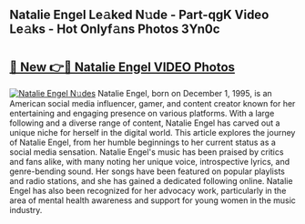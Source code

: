 ## Natalie Engel Le𝚊ked N𝚞de - Part-qgK Video Le𝚊ks - Hot Onlyf𝚊ns Photos 3Yn0c

# <h2><a href="http://ac26730.deff.icu/?id=Natalie+Engel">🔗 New 👉🔴 Natalie Engel VIDEO Photos</a></h2>

[![Natalie Engel N𝚞des](https://i.imgur.com/rIISA9y.gif)](http://ac26730.deff.icu/?id=Natalie+Engel)
Natalie Engel, born on December 1, 1995, is an American social media influencer, gamer, and content creator known for her entertaining and engaging presence on various platforms. With a large following and a diverse range of content, Natalie Engel has carved out a unique niche for herself in the digital world. This article explores the journey of Natalie Engel, from her humble beginnings to her current status as a social media sensation. Natalie Engel's music has been praised by critics and fans alike, with many noting her unique voice, introspective lyrics, and genre-bending sound. Her songs have been featured on popular playlists and radio stations, and she has gained a dedicated following online. Natalie Engel has also been recognized for her advocacy work, particularly in the area of mental health awareness and support for young women in the music industry.
